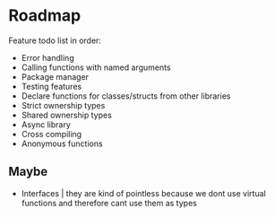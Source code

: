 
# Roadmap

Feature todo list in order:

- Error handling
- Calling functions with named arguments
- Package manager
- Testing features
- Declare functions for classes/structs from other libraries
- Strict ownership types
- Shared ownership types
- Async library
- Cross compiling
- Anonymous functions

## Maybe

- Interfaces | they are kind of pointless because we dont use virtual functions and therefore cant use them as types
